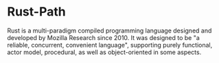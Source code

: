 # Rust-Path
Rust is a multi-paradigm compiled programming language designed and developed by Mozilla Research since 2010. It was designed to be "a reliable, concurrent, convenient language", supporting purely functional, actor model, procedural, as well as object-oriented in some aspects.
